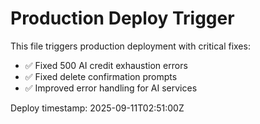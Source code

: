 # Production Deploy Trigger

This file triggers production deployment with critical fixes:

- ✅ Fixed 500 AI credit exhaustion errors  
- ✅ Fixed delete confirmation prompts
- ✅ Improved error handling for AI services

Deploy timestamp: 2025-09-11T02:51:00Z